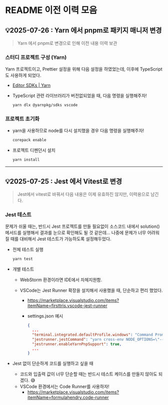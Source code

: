 # README 이전 이력 모음



## 💡2025-07-26 : Yarn 에서 pnpm로 패키지 매니저 변경

> Yarn 에서 pnpm로 변경으로 인해 이전 내용 이력 보관 



### 스터디 프로젝트  구성 (Yarn)

Yarn 프로젝트이고, Prettier 설정을 위해 다음 설정을 하였었는데, 이후에 TypeScript도 사용하게 되었다.

* [Editor SDKs | Yarn](https://yarnpkg.com/getting-started/editor-sdks)

* TypeScript 관련 라이브러리가 버전없되었을 때, 다음 명령을 실행해주자!

  ```sh
  yarn dlx @yarnpkg/sdks vscode
  ```



### 프로젝트 초기화

* yarn을 사용하므로 node를 다시 설치했을 경우 다음 명령을 실행해주자!

  ```sh
  corepack enable
  ```

* 프로젝트 디펜던시 설치

  ```sh
  yarn install
  ```



---

## 💡2025-07-25 : Jest 에서 Vitest로 변경

> Jest에서 vitest로 바꿔서 다음 내용은 이제 유효하진 않지만, 이력용으로 남긴다.

### Jest 테스트

문제가 쉬울 때는, 반드시 Jest 프로젝트를 만들 필요없이 소스코드 내에서 solution()메서드를 실행해서 결과를 눈으로 확인해도 될 것 같은데... 나중에 문제가 너무 어려워질 때를 대비해서 Jest 테스트가 가능하도록 설정해두었다.

* 전체 테스트 실행

  ```sh
  yarn test
  ```

* 개별 테스트

  * WebStorm 환경이라면 IDE에서 자체지원함.
  
  * VSCode는 Jest Runner 확장을 설치해서 사용했을 때, 단순하고 편리 했었다.
    * https://marketplace.visualstudio.com/items?itemName=firsttris.vscode-jest-runner
    
    * settings.json 예시
    
      ```json
      {
        ...
        "terminal.integrated.defaultProfile.windows": "Command Prompt", // 💡jest runner 실행시 Git-Bash와는 호환이 안된다.
        "jestrunner.jestCommand": "yarn cross-env NODE_OPTIONS=\"--experimental-vm-modules --no-deprecation --disable-warning=ExperimentalWarning\" yarn jest",
        "jestrunner.enableYarnPnpSupport": true,
        ...
      }
      ```
    
      


* Jest 없이 단순하게 코드를 실행하고 싶을 때
  * 코드와 입출력 값이 너무 단순할 때는 반드시 테스트 케이스를 만들지 않아도 되겠다. 😅
  * VSCode 환경에서는 Code Runner를 사용하자!
    * https://marketplace.visualstudio.com/items?itemName=formulahendry.code-runner
